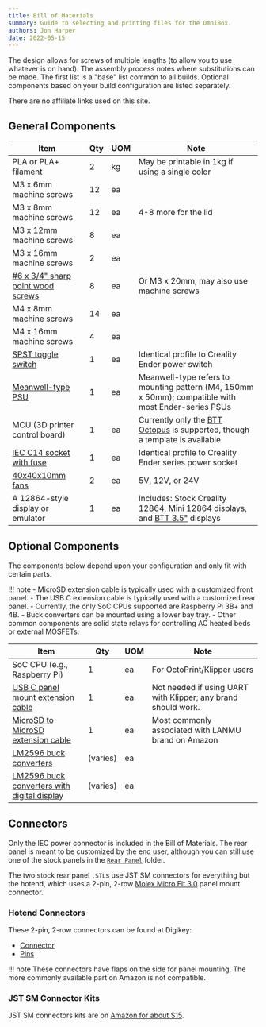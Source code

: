 ```yaml
---
title: Bill of Materials
summary: Guide to selecting and printing files for the OmniBox.
authors: Jon Harper
date: 2022-05-15
---
```


The design allows for screws of multiple lengths (to allow you to use whatever is on hand). The assembly process notes where substitutions can be made. The first list is a "base" list common to all builds. Optional components based on your build configuration are listed separately.

There are no affiliate links used on this site.

## General Components

| Item                              | Qty | UOM | Note                                                     |
|-----------------------------------|-----|-----|----------------------------------------------------------|
| PLA or PLA+ filament              | 2   | kg  | May be printable in 1kg if using a single color          |
| M3 x 6mm machine screws           | 12  | ea  |                                                          |
| M3 x 8mm machine screws           | 12  | ea  | 4-8 more for the lid                                     |
| M3 x 12mm machine screws          | 8   | ea	|                                                          |
| M3 x 16mm machine screws          | 2   | ea  |                                                          |
| [#6 x 3/4" sharp point wood screws](https://www.amazon.com/gp/product/B08LV4D8SB) | 8   | ea  | Or M3 x 20mm; may also use machine screws |
| M4 x 8mm machine screws           | 14  | ea  |                                                          |
| M4 x 16mm machine screws          | 4   | ea  |                                                          |
| [SPST toggle switch](https://www.amazon.com/gp/product/B07QQ22DTB) | 1   | ea  | Identical profile to Creality Ender power switch |
| [Meanwell-type PSU](https://www.amazon.com/MEAN-WELL-LRS-350-24-350-4W-Switchable/dp/B013ETVO12) | 1   | ea  | Meanwell-type refers to mounting pattern (M4, 150mm x 50mm); compatible with most Ender-series PSUs |
| MCU (3D printer control board)    | 1   | ea  | Currently only the [BTT Octopus](https://www.amazon.com/BIGTREETECH-Motherboard-Compatible-Firmware-Raspberry/dp/B094NPRYDP) is supported, though a template is available  |
| [IEC C14 socket with fuse](https://www.amazon.com/gp/product/B081ZFHRGW) | 1   | ea  | Identical profile to Creality Ender series power socket  |
| [40x40x10mm fans](https://www.amazon.com/dp/B08R9L9YR2) | 2 | ea  | 5V, 12V, or 24V |
| A 12864-style display or emulator | 1   | ea  | Includes: Stock Creality 12864, Mini 12864 displays, and [BTT 3.5"](https://www.amazon.com/BIGTREETECH-Upgrade-Touch-Controller-Display-Motherboard/dp/B07VWGFKLZ) displays |

## Optional Components

The components below depend upon your configuration and only fit with certain parts.

!!! note
    - MicroSD extension cable is typically used with a customized front panel.
    - The USB C extension cable is typically used with a customized rear panel.
    - Currently, the only SoC CPUs supported are Raspberry Pi 3B+ and 4B.
    - Buck converters can be mounted using a lower bay tray.
    - Other common components are solid state relays for controlling AC heated beds or external MOSFETs.

| Item                              | Qty | UOM |Note |
|-----------------------------------|-----|-----|-----|
| SoC CPU (e.g., Raspberry Pi)      | 1   | ea  | For OctoPrint/Klipper users |
| [USB C panel mount extension cable](https://www.amazon.com/gp/product/B086W7C58P/) | 1 | ea | Not needed if using UART with Klipper; any brand should work. |
| [MicroSD to MicroSD extension cable](https://www.amazon.com/LANMU-Extension-Flexible-Monoprice-Raspberry/dp/B01D9JIUU0) | 1 | ea | Most commonly associated with LANMU brand on Amazon |
| [LM2596 buck converters](https://www.amazon.com/Regulator-Adjustable-Converter-Electronic-Stabilizer/dp/B07PDGG84B/) | (varies) | ea | |
| [LM2596 buck converters with digital display](https://www.amazon.com/gp/product/B07N3QT628) | (varies) | ea | |
 
## Connectors

Only the IEC power connector is included in the Bill of Materials. The rear panel is meant to be customized by the end user, although you can still use one of the stock panels in the [`Rear Panel`](https://github.com/jon-harper/OmniBox/tree/main/Rear%20Panel) folder.

The two stock rear panel `.STL`s use JST SM connectors for everything but the hotend, which uses a 2-pin, 2-row [Molex Micro Fit 3.0](https://www.digikey.com/en/product-highlight/m/molex-connector/micro-fit-3-interconnect-system) panel mount connector.

### Hotend Connectors

These 2-pin, 2-row connectors can be found at Digikey:

- [Connector](https://www.digikey.com/en/products/detail/molex/0430200200/252490)
- [Pins](https://www.digikey.com/en/products/detail/molex/0430310009/252485)

!!! note
    These connectors have flaps on the side for panel mounting. The more commonly available part on Amazon is not compatible.

### JST SM Connector Kits

JST SM connectors kits are on [Amazon for about $15](https://www.amazon.com/gp/product/B07D9HRDT6).
